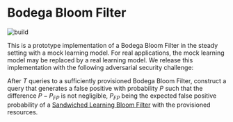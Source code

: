 # Bodega Bloom Filter

![build](https://github.com/jadidbourbaki/bodega/actions/workflows/build.yml/badge.svg)


This is a prototype implementation of a Bodega Bloom Filter in the steady setting with a mock learning model. For real applications, the mock learning model may be replaced by a real learning model. We release this implementation with the following adversarial security challenge:

After $T$ queries to a sufficiently provisioned Bodega Bloom Filter, construct a query that generates a false positive with probability $P$ such that the difference $P - P_{FP}$ is not negligible, $P_{FP}$ being the expected false positive probability of a [Sandwiched Learning Bloom Filter](https://arxiv.org/abs/1901.00902) with the provisioned resources.
